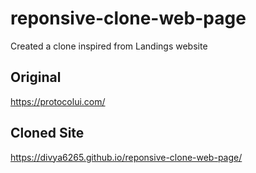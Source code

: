 # reponsive-clone-web-page
Created a clone inspired from Landings  website

## Original
https://protocolui.com/

## Cloned Site
https://divya6265.github.io/reponsive-clone-web-page/
